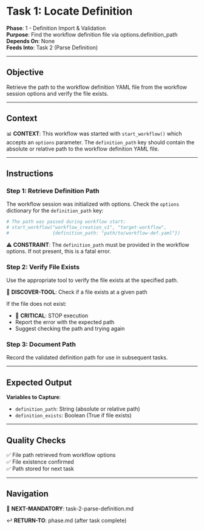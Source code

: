 # Task 1: Locate Definition

**Phase**: 1 - Definition Import & Validation  
**Purpose**: Find the workflow definition file via options.definition_path  
**Depends On**: None  
**Feeds Into**: Task 2 (Parse Definition)

---

## Objective

Retrieve the path to the workflow definition YAML file from the workflow session options and verify the file exists.

---

## Context

📊 **CONTEXT**: This workflow was started with `start_workflow()` which accepts an `options` parameter. The `definition_path` key should contain the absolute or relative path to the workflow definition YAML file.

---

## Instructions

### Step 1: Retrieve Definition Path

The workflow session was initialized with options. Check the `options` dictionary for the `definition_path` key:

```python
# The path was passed during workflow start:
# start_workflow("workflow_creation_v1", "target-workflow", 
#                {definition_path: "path/to/workflow-def.yaml"})
```

⚠️ **CONSTRAINT**: The `definition_path` must be provided in the workflow options. If not present, this is a fatal error.

### Step 2: Verify File Exists

Use the appropriate tool to verify the file exists at the specified path.

📖 **DISCOVER-TOOL**: Check if a file exists at a given path

If the file does not exist:
- 🚨 **CRITICAL**: STOP execution
- Report the error with the expected path
- Suggest checking the path and trying again

### Step 3: Document Path

Record the validated definition path for use in subsequent tasks.

---

## Expected Output

**Variables to Capture**:
- `definition_path`: String (absolute or relative path)
- `definition_exists`: Boolean (True if file exists)

---

## Quality Checks

✅ File path retrieved from workflow options  
✅ File existence confirmed  
✅ Path stored for next task

---

## Navigation

🎯 **NEXT-MANDATORY**: task-2-parse-definition.md

↩️ **RETURN-TO**: phase.md (after task complete)

